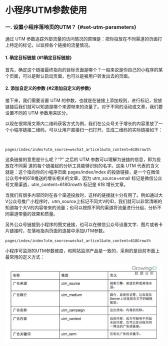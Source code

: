 # 小程序UTM参数使用

### 一. 设置小程序落地页的UTM？ {#set-utm-parameters}

通过 UTM 参数追踪外部流量的访问情况的原理是：把你投放在不同渠道的页面打上特定的标记，以监控各个链接的流量情况。

#### 1. 确定目标链接 {#1确定目标链接}

首先，确定这个链接最终指向的目标页面是哪个？一般来说是你自己的小程序的某个页面，可以是默认启动页面，也可以是被用户转发出去的页面。

#### 2. 添加自定义的参数 {#2添加自定义的参数}

接下来，我们需要设置 UTM 的参数，也就是在链接上添加规则，进行标记，投放链接后我们就可以知道是哪个来源带来的流量了。对于不同的活动或文章，我们要设置不同的 UTM 参数用来区分。

以现在很常用文章内二维码获客方式为例，我们在公众号关于增长的内容里放了一个小程序链接二维码，可以让用户直接扫一扫打开。生成二维码的实际链接如下：

​

```text
pages/index/index?utm_source=wechat_articel&utm_content=618Growth
```

这条链接的意思是什么呢？“?” 之后的 UTM 参数可以理解为链接的信息，即为投放在不同渠 道的每个链接起的分析工具能够识别的名字。这条 UTM 代表的含义就是：这个指向你的小程序页面 pages/index/index 的投放链接，是一个在微信公众号中的618推送的增长相关的文章，因为 utm\_source=email 标记是微信公众号文章渠道，utm\_content=618Growth 标记是 618 增长文章。

当我们有很多内容同时在各个渠道投放时，这样的链接就十分有用了。例如通过大V公众号推广小程序时，utm\_source上标记不同大V的ID，我们就可以非常清晰的知道每个大V的内容带来的流量；也可以按照不同的渠道将流量进行分组，分析不同渠道带量的效果和质量。

另外公众号链接到小程序的图文链接，也可以在微信公众号设置文字、图片或者卡片链接时，在落地指向页面的连接中添加UTM参数。

```text
pages/index/index?utm_source=wechat_articel&utm_content=618Growth
```

小程序可监测的UTM参数维度，和网站监测产品是一致的，采用的是目前市面上最常用的定义方式：

![](../../../.gitbook/assets/image%20%2819%29.png)

